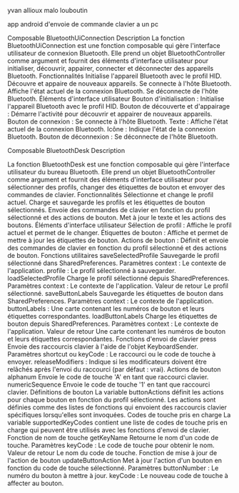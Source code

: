 yvan allioux
malo louboutin

app android d'envoie de commande clavier a un pc



Composable BluetoothUiConnection
Description
La fonction BluetoothUiConnection est une fonction composable qui gère l'interface utilisateur de connexion Bluetooth. Elle prend un objet BluetoothController comme argument et fournit des éléments d'interface utilisateur pour initialiser, découvrir, appairer, connecter et déconnecter des appareils Bluetooth.
Fonctionnalités
Initialise l'appareil Bluetooth avec le profil HID.
Découvre et appaire de nouveaux appareils.
Se connecte à l'hôte Bluetooth.
Affiche l'état actuel de la connexion Bluetooth.
Se déconnecte de l'hôte Bluetooth.
Éléments d'interface utilisateur
Bouton d'initialisation : Initialise l'appareil Bluetooth avec le profil HID.
Bouton de découverte et d'appairage : Démarre l'activité pour découvrir et appairer de nouveaux appareils.
Bouton de connexion : Se connecte à l'hôte Bluetooth.
Texte : Affiche l'état actuel de la connexion Bluetooth.
Icône : Indique l'état de la connexion Bluetooth.
Bouton de déconnexion : Se déconnecte de l'hôte Bluetooth.


Composable BluetoothDesk
Description

La fonction BluetoothDesk est une fonction composable qui gère l'interface utilisateur du bureau Bluetooth. Elle prend un objet BluetoothController comme argument et fournit des éléments d'interface utilisateur pour sélectionner des profils, changer des étiquettes de bouton et envoyer des commandes de clavier.
Fonctionnalités
Sélectionne et change le profil actuel.
Charge et sauvegarde les profils et les étiquettes de bouton sélectionnés.
Envoie des commandes de clavier en fonction du profil sélectionné et des actions de bouton.
Met à jour le texte et les actions des boutons.
Éléments d'interface utilisateur
Sélection de profil : Affiche le profil actuel et permet de le changer.
Étiquettes de bouton : Affiche et permet de mettre à jour les étiquettes de bouton.
Actions de bouton : Définit et envoie des commandes de clavier en fonction du profil sélectionné et des actions de bouton.
Fonctions utilitaires
saveSelectedProfile
Sauvegarde le profil sélectionné dans SharedPreferences.
Paramètres
context : Le contexte de l'application.
profile : Le profil sélectionné à sauvegarder.
loadSelectedProfile
Charge le profil sélectionné depuis SharedPreferences.
Paramètres
context : Le contexte de l'application.
Valeur de retour
Le profil sélectionné.
saveButtonLabels
Sauvegarde les étiquettes de bouton dans SharedPreferences.
Paramètres
context : Le contexte de l'application.
buttonLabels : Une carte contenant les numéros de bouton et leurs étiquettes correspondantes.
loadButtonLabels
Charge les étiquettes de bouton depuis SharedPreferences.
Paramètres
context : Le contexte de l'application.
Valeur de retour
Une carte contenant les numéros de bouton et leurs étiquettes correspondantes.
Fonctions d'envoi de clavier
press
Envoie des raccourcis clavier à l'aide de l'objet KeyboardSender.
Paramètres
shortcut ou keyCode : Le raccourci ou le code de touche à envoyer.
releaseModifiers : Indique si les modificateurs doivent être relâchés après l'envoi du raccourci (par défaut : vrai).
Actions de bouton
alphanum
Envoie le code de touche 'A' en tant que raccourci clavier.
numericSequence
Envoie le code de touche '1' en tant que raccourci clavier.
Définitions de bouton
La variable buttonActions définit les actions pour chaque bouton en fonction du profil sélectionné. Les actions sont définies comme des listes de fonctions qui envoient des raccourcis clavier spécifiques lorsqu'elles sont invoquées.
Codes de touche pris en charge
La variable supportedKeyCodes contient une liste de codes de touche pris en charge qui peuvent être utilisés avec les fonctions d'envoi de clavier.
Fonction de nom de touche
getKeyName
Retourne le nom d'un code de touche.
Paramètres
keyCode : Le code de touche pour obtenir le nom.
Valeur de retour
Le nom du code de touche.
Fonction de mise à jour de l'action de bouton
updateButtonAction
Met à jour l'action d'un bouton en fonction du code de touche sélectionné.
Paramètres
buttonNumber : Le numéro du bouton à mettre à jour.
keyCode : Le nouveau code de touche à affecter au bouton.
